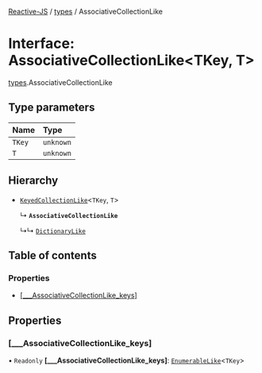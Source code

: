 [Reactive-JS](../README.md) / [types](../modules/types.md) / AssociativeCollectionLike

# Interface: AssociativeCollectionLike<TKey, T\>

[types](../modules/types.md).AssociativeCollectionLike

## Type parameters

| Name | Type |
| :------ | :------ |
| `TKey` | `unknown` |
| `T` | `unknown` |

## Hierarchy

- [`KeyedCollectionLike`](types.KeyedCollectionLike.md)<`TKey`, `T`\>

  ↳ **`AssociativeCollectionLike`**

  ↳↳ [`DictionaryLike`](types.DictionaryLike.md)

## Table of contents

### Properties

- [[\_\_\_AssociativeCollectionLike\_keys]](types.AssociativeCollectionLike.md#[___associativecollectionlike_keys])

## Properties

### [\_\_\_AssociativeCollectionLike\_keys]

• `Readonly` **[\_\_\_AssociativeCollectionLike\_keys]**: [`EnumerableLike`](types.EnumerableLike.md)<`TKey`\>
